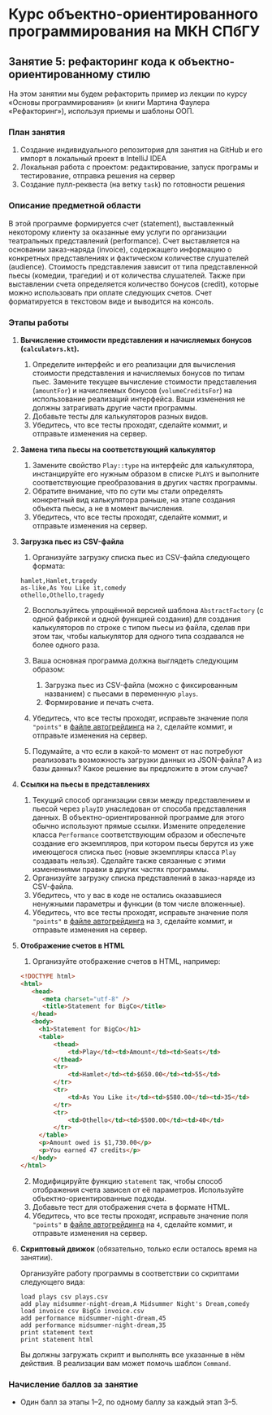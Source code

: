 # Курс объектно-ориентированного программирования на МКН СПбГУ
## Занятие 5: рефакторинг кода к объектно-ориентированному стилю

На этом занятии мы будем рефакторить пример из лекции по курсу «Основы программирования» 
(и книги Мaртина Фаулера «Рефакторинг»), используя приемы и шаблоны ООП.

### План занятия
1. Создание индивидуального репозитория для занятия на GitHub и его импорт в локальный проект в IntelliJ IDEA
2. Локальная работа с проектом: редактирование, запуск програмы и тестирование, отправка решения на сервер
3. Создание пулл-реквеста (на ветку `task`) по готовности решения

### Описание предметной области

В этой программе формируется счет (statement), выставленный некоторому клиенту за оказанные ему услуги
по организации театральных представлений (performance). Счет выставляется на основании заказ-наряда (invoice), содержащего
информацию о конкретных представлениях и фактическом количестве слушателей (audience). Стоимость представления
зависит от типа представленной пьесы (комедии, трагедии) и от количества слушателей. Также при выставлении счета 
определяется количество бонусов (credit), которые можно использовать при оплате следующих счетов. Счет форматируется
в текстовом виде и выводится на консоль.

### Этапы работы

1. **Вычисление стоимости представления и начисляемых бонусов (`calculators.kt`).**
    
   1. Определите интерфейс и его реализации для вычисления стоимости представления и начисляемых бонусов по типам пьес.
   Замените текущее вычисление стоимости представления (`amountFor`) и начисляемых бонусов (`volumeCreditsFor`)
   на использование реализаций интерфейса. Ваши изменения не должны затрагивать другие части программы.
   3. Добавьте тесты для калькуляторов разных видов.
   2. Убедитесь, что все тесты проходят, сделайте коммит, и отправьте изменения на сервер.
    
2. **Замена типа пьесы на соответствующий калькулятор**

   1. Замените свойство `Play::type` на интерфейс для калькулятора, инстанцируйте его нужным образом в списке
      `PLAYS` и выполните соответствующие преобразования в других частях программы.
   2. Обратите внимание, что по сути мы стали определять конкретный вид калькулятора раньше, на этапе
      создания объекта пьесы, а не в момент вычисления.
   4. Убедитесь, что все тесты проходят, сделайте коммит, и отправьте изменения на сервер.

3. **Загрузка пьес из CSV-файла**
   1. Организуйте загрузку списка пьес из CSV-файла следующего формата: 
   ```
   hamlet,Hamlet,tragedy
   as-like,As You Like it,comedy
   othello,Othello,tragedy
   ```
   2. Воспользуйтесь упрощённой версией шаблона `AbstractFactory` (с одной фабрикой и одной функцией создания) 
      для создания калькуляторов по строке с типом
      пьесы из файла, сделав при этом так, чтобы калькулятор для одного типа создавался не более одного раза. 
   3. Ваша основная программа должна выглядеть следующим образом: 
      1. Загрузка пьес из CSV-файла (можно с фиксированным названием) с пьесами в переменную `plays`.
      2. Формирование и печать счета.

   4. Убедитесь, что все тесты проходят, исправьте значение поля `"points"` в [файле автогрейдинга](./.github/classroom/autograding.json) 
      на `2`, сделайте коммит, и отправьте изменения на сервер.
   5. Подумайте, а что если в какой-то момент от нас потребуют реализовать возможность загрузки данных из JSON-файла?
      А из базы данных? Какое решение вы предложите в этом случае?
4. **Ссылки на пьесы в представлениях**
   1. Текущий способ организации связи между представлением и пьесой через `playID` унаследован от способа 
      представления данных. В объектно-ориентированной программе для этого обычно используют прямые ссылки.
      Измените определение класса `Performance` соответствующим образом и обеспечьте создание его экземпляров,
      при котором пьесы берутся из уже имеющегося списка пьес (новые экземпляры класса `Play` создавать нельзя).
      Сделайте также связанные с этими изменениями правки в других частях программы.
   2. Организуйте загрузку списка представлений в заказ-наряде из CSV-файла.
   3. Убедитесь, что у вас в коде не остались оказавшиеся ненужными параметры и функции (в том числе вложенные). 
   4. Убедитесь, что все тесты проходят, исправьте значение поля `"points"` в [файле автогрейдинга](./.github/classroom/autograding.json)
      на `3`, сделайте коммит, и отправьте изменения на сервер.
5. **Отображение счетов в HTML**
   1. Организуйте отображение счетов в HTML, например:
   ```html
   <!DOCTYPE html>
   <html>
      <head>
         <meta charset="utf-8" />
         <title>Statement for BigCo</title>
      </head>
      <body>
        <h1>Statement for BigCo</h1>
        <table>
            <thead>
                <td>Play</td><td>Amount</td><td>Seats</td>
            </thead>
            <tr>
                <td>Hamlet</td><td>$650.00</td><td>55</td>
            </tr>
            <tr>
                <td>As You Like it</td><td>$580.00</td><td>35</td>
            </tr>
            <tr>
                <td>Othello</td><td>$500.00</td><td>40</td>
            </tr>
        </table>
        <p>Amount owed is $1,730.00</p>
        <p>You earned 47 credits</p>
      </body>
   </html>
   ```
   2. Модифицируйте функцию `statement` так, чтобы способ отображения счета зависел от её параметров. Используйте
   объектно-ориентированные подходы.
   3. Добавьте тест для отображения счета в формате HTML.
   4. Убедитесь, что все тесты проходят, исправьте значение поля `"points"` в [файле автогрейдинга](./.github/classroom/autograding.json)
      на `4`, сделайте коммит, и отправьте изменения на сервер.

6. **Скриптовый движок** (обязательно, только если осталось время на занятии).

   Организуйте работу программы в соответствии со скриптами следующего вида:
   ```
   load plays csv plays.csv
   add play midsummer-night-dream,A Midsummer Night's Dream,comedy
   load invoice csv BigCo invoice.csv
   add performance midsummer-night-dream,45
   add performance midsummer-night-dream,35
   print statement text
   print statement html
   ```
   Вы должны загружать скрипт и выполнять все указанные в нём действия. В реализации вам может помочь шаблон `Command`.

### Начисление баллов за занятие

* Один балл за этапы 1–2, по одному баллу за каждый этап 3–5.